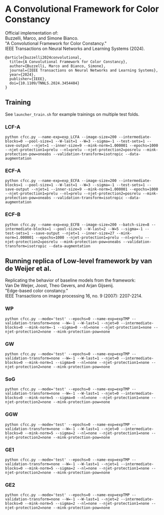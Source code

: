 # A Convolutional Framework for Color Constancy

Official implementation of:\
Buzzelli, Marco, and Simone Bianco.\
"A Convolutional Framework for Color Constancy."\
IEEE Transactions on Neural Networks and Learning Systems (2024).

```
@article{buzzelli2024convolutional,
  title={A Convolutional Framework for Color Constancy},
  author={Buzzelli, Marco and Bianco, Simone},
  journal={IEEE Transactions on Neural Networks and Learning Systems},
  year={2024},
  publisher={IEEE},
  doi={10.1109/TNNLS.2024.3454484}
}
```

## Training
See `launcher_train.sh` for example trainings on multiple test folds.

### LCF-A
`python cfcc.py --name-exp=exp_LCFA --image-size=200 --intermediate-blocks=0 --pool-size=1 --W-last=1 --W=3 --sigma=-1 --test-sets=1 --save-output --njet=1 --inner-size=9 --mink-norm=1.000001 --epochs=1000 --njet-protection1=prelu --nl=prelu --njet-protection2=posrelu --mink-protection-pow=oneabs --validation-transform=isotropic --data-augmentation`

### ECF-A
`python cfcc.py --name-exp=exp_ECFA --image-size=200 --intermediate-blocks=1 --pool-size=1 --W-last=1 --W=3 --sigma=-1 --test-sets=1 --save-output --njet=1 --inner-size=9 --mink-norm=1.000001 --epochs=1000 --njet-protection1=prelu --nl=prelu --njet-protection2=posrelu --mink-protection-pow=oneabs --validation-transform=isotropic --data-augmentation`

### ECF-B
`python cfcc.py --name-exp=exp_ECFB --image-size=200 --batch-size=8 --intermediate-blocks=1 --pool-size=3 --W-last=2 --W=5 --sigma=-1 --test-sets=1 --save-output --njet=1 --inner-size=27 --mink-norm=1.000001 --epochs=1000 --njet-protection1=prelu --nl=prelu --njet-protection2=posrelu --mink-protection-pow=oneabs --validation-transform=isotropic --data-augmentation`



## Running replica of Low-level framework by van de Weijer et al.

Replicating the behavior of baseline models from the framework:\
Van De Weijer, Joost, Theo Gevers, and Arjan Gijsenij.\
"Edge-based color constancy."\
IEEE Transactions on image processing 16, no. 9 (2007): 2207-2214.

### WP
`python cfcc.py --mode='test' --epochs=0 --name-exp=expTMP --validation-transform=none --W=-1 --W-last=1 --njet=0 --intermediate-blocks=0 --mink-norm=-1 --sigma=0 --nl=none --njet-protection1=none --njet-protection2=none --mink-protection-pow=none`

### GW
`python cfcc.py --mode='test' --epochs=0 --name-exp=expTMP --validation-transform=none --W=-1 --W-last=1 --njet=0 --intermediate-blocks=0 --mink-norm=1 --sigma=0 --nl=none --njet-protection1=none --njet-protection2=none --mink-protection-pow=none`

### SoG
`python cfcc.py --mode='test' --epochs=0 --name-exp=expTMP --validation-transform=none --W=-1 --W-last=1 --njet=0 --intermediate-blocks=0 --mink-norm=5 --sigma=0 --nl=none --njet-protection1=none --njet-protection2=none --mink-protection-pow=none`

### GGW
`python cfcc.py --mode='test' --epochs=0 --name-exp=expTMP --validation-transform=none --W=-1 --W-last=1 --njet=0 --intermediate-blocks=0 --mink-norm=5 --sigma=2 --nl=none --njet-protection1=none --njet-protection2=none --mink-protection-pow=none`

### GE1
`python cfcc.py --mode='test' --epochs=0 --name-exp=expTMP --validation-transform=none --W=-1 --W-last=1 --njet=1 --intermediate-blocks=0 --mink-norm=5 --sigma=2 --nl=none --njet-protection1=none --njet-protection2=none --mink-protection-pow=none`

### GE2
`python cfcc.py --mode='test' --epochs=0 --name-exp=expTMP --validation-transform=none --W=-1 --W-last=1 --njet=2 --intermediate-blocks=0 --mink-norm=5 --sigma=2 --nl=none --njet-protection1=none --njet-protection2=none --mink-protection-pow=none`
